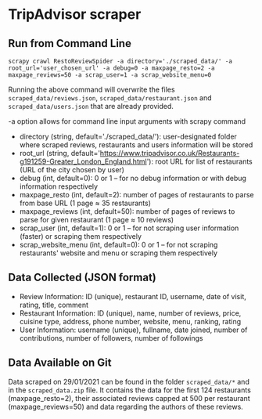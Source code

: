 # TripAdvisor scraper

## Run from Command Line

```
scrapy crawl RestoReviewSpider -a directory='./scraped_data/' -a root_url='user_chosen_url' -a debug=0 -a maxpage_resto=2 -a maxpage_reviews=50 -a scrap_user=1 -a scrap_website_menu=0
```

Running the above command will overwrite the files ``` scraped_data/reviews.json ```, ``` scraped_data/restaurant.json ``` and ``` scraped_data/users.json ``` that are already provided.

-a option allows for command line input arguments with scrapy command
* directory (string, default='./scraped_data/'):
  user-designated folder where scraped reviews, restaurants and users information will be stored
* root_url (string, default='https://www.tripadvisor.co.uk/Restaurants-g191259-Greater_London_England.html'):
  root URL for list of restaurants (URL of the city chosen by user)
* debug (int, default=0):
  0 or 1 – for no debug information or with debug information respectively
* maxpage_resto (int, default=2):
  number of pages of restaurants to parse from base URL (1 page ≈ 35 restaurants)
* maxpage_reviews (int, default=50):
  number of pages of reviews to parse for given restaurant (1 page ≈ 10 reviews)
* scrap_user (int, default=1):
  0 or 1 – for not scraping user information (faster) or scraping them respectively
* scrap_website_menu (int, default=0):
  0 or 1 – for not scraping restaurants' website and menu or scraping them respectively

## Data Collected (JSON format)

* Review Information: ID (unique), restaurant ID, username, date of visit, rating, title, comment
* Restaurant Information: ID (unique), name, number of reviews, price, cuisine type, address, phone number, website, menu, ranking, rating
* User Information: username (unique), fullname, date joined, number of contributions, number of followers, number of followings

## Data Available on Git

Data scraped on 29/01/2021 can be found in the folder ``` scraped_data/* ``` and in the ```scraped_data.zip``` file.
It contains the data for the first 124 restaurants (maxpage_resto=2), their associated reviews capped at 500 per restaurant (maxpage_reviews=50) and data regarding the authors of these reviews.
